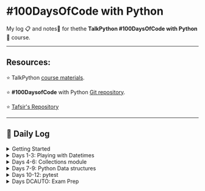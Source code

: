 # #100DaysOfCode with Python

My log :clipboard: and notes​ :notebook: for thethe **TalkPython #100DaysOfCode with Python** :snake: course.

---

## Resources:

:star: TalkPython [course materials](https://training.talkpython.fm/courses/details/100-days-of-code-in-python).

:star: **#100DaysofCode** with Python [Git repository](https://github.com/talkpython/100daysofcode-with-python-course).

:star: [Tafsir's Repository](https://github.com/ttafsir/100-days-of-code)

---

## :calendar: Daily Log

<details><summary>Getting Started</summary>

- Course Start: [4/16/21](days/_course_start)
-  Day 0: [4/17/21](days/0)

</details>

<details><summary>Days 1-3: Playing with Datetimes</summary>

-  Day 1: [4/18/21](days/1)
-  Day 2: [4/19/21](days/2)
-  Day 2a: [4/20/21](days/2)
-  Day 3: [4/21/21](days/3)
-  Day 3a: [4/22/21](days/3)
-  Day 3b: [4/23/21](days/3)

</details>

<details><summary>Days 4-6: Collections module</summary>


- Day 4: [4/24/21](days/4)
- Day 4a: [4/25/21](days/4)
- Day 4b: [4/26/21](days/4)
- Day 5: [4/27/21](days/5#notebook-42721)
- Day 5a: [4/28/21](days/5#tasks)
- Day 5b: [4/29/21](days/5#tasks)
- Day 5c: [4/30/21](days/5#rage-43021)
- Day 5d: [5/1/21](days/5#notebook-5121)
- Day 6: [5/14/21](days/6#notebook-51421)
- Day 6a: [5/15/21](days/6#notebook-51521)
- Day 6b: [5/16/21](days/6#notebook-51621)
- Day 6c: [5/17/21](days/6#notebook-51721)
- Day 6d: [5/18/21](days/6#notebook-51821)
- Day 6e: [5/19/21](days/6#notebook-51921)
- Day 6f: [5/20/21](days/6#notebook-52021)

</details>

<details><summary>Days 7-9: Python Data structures</summary>

- Day 7: [5/21/21](days/7#notebook-52121)
- Day 7a: [5/22/21](days/7#notebook-52221)
- Day 8: [5/23/21](days/8)
- Day 9: [5/24/21](days/9)

</details>

<details><summary>Days 10-12: pytest</summary>

- Day 10: [5/25/21](days/10)
- Day 10a: [5/26/21](days/10#notebook-52621)
- Day 10b: [5/27/21](days/10#notebook-52721)
- Day 10c: [5/28/21](days/10#notebook-52821)
- Day 10d: [5/29/21](days/10#notebook-52921)
- Day 10e: [5/30/21](days/10#notebook-53021)
- Day 10f: [5/31/21](days/10#notebook-53121)
- Day 11: [6/1/21](days/11)
- Day 11a: [6/2/21](days/11#notebook-6221)
- Day 11b: [6/3/21](days/11#notebook-6321)
- Day 11c: [6/4/21](days/11#notebook-6421)
- Day 11d: [6/5/21](days/11#notebook-6521)
- Day 11e: [6/6/21](days/11#notebook-6621)
- Day 11f: [6/7/21](days/11#notebook-6721)

</details>

<details><summary>Days DCAUTO: Exam Prep</summary>

:bangbang: ​Taking a two-week break from **100DaysOfCode** exercises to study for the Cisco **DCAUTO** exam :mortar_board:.  Each day of study that includes writing Python will continue the days of code streak.

- Day 1: [5/2/21](days/_dcauto#notebook-5221)
- Day 2: [5/3/21](days/_dcauto#notebook-5321)
- Day 3: [5/4/21](days/_dcauto#notebook-5421)
- Day 4: [5/5/21](days/_dcauto#notebook-5521)
- Day 5: [5/6/21](days/_dcauto#notebook-5621)
- Day 6: [5/7/21](days/_dcauto#notebook-5721)
- Day 7: [5/8/21](days/_dcauto#notebook-5821)
- Day 8: [5/9/21](days/_dcauto#notebook-5921)
- Day 9: [5/10/21](days/_dcauto#notebook-51021)
- Day 10: [5/11/21](days/_dcauto#notebook-51121)
- Day 11: [5/12/21](days/_dcauto#notebook-51221)
- Day 12: [5/13/21](days/_dcauto#notebook-51321)

</details>